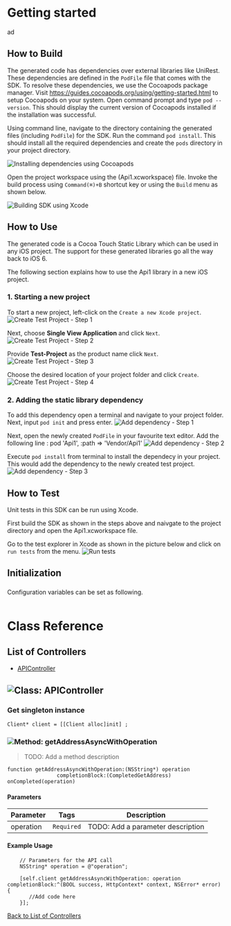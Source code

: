 # Getting started

ad

## How to Build


The generated code has dependencies over external libraries like UniRest. These dependencies are defined in the ```PodFile``` file that comes with the SDK. 
To resolve these dependencies, we use the Cocoapods package manager.
Visit https://guides.cocoapods.org/using/getting-started.html to setup Cocoapods on your system.
Open command prompt and type ```pod --version```. This should display the current version of Cocoapods installed if the installation was successful.

Using command line, navigate to the directory containing the generated files (including ```PodFile```) for the SDK. 
Run the command ```pod install```. This should install all the required dependencies and create the ```pods``` directory in your project directory.

![Installing dependencies using Cocoapods](https://apidocs.io/illustration/objc?step=AddDependencies&workspaceFolder=api1-ObjC&workspaceName=Api1&projectName=Api1&rootNamespace=Api1)

Open the project workspace using the (Api1.xcworkspace) file. Invoke the build process using `Command(⌘)+B` shortcut key or using the `Build` menu as shown below.

![Building SDK using Xcode](https://apidocs.io/illustration/objc?step=BuildSDK&workspaceFolder=api1-ObjC&workspaceName=Api1&projectName=Api1&rootNamespace=Api1)


## How to Use

The generated code is a Cocoa Touch Static Library which can be used in any iOS project. The support for these generated libraries go all the way back to iOS 6.

The following section explains how to use the Api1 library in a new iOS project.     
### 1. Starting a new project
To start a new project, left-click on the ```Create a new Xcode project```.
![Create Test Project - Step 1](https://apidocs.io/illustration/objc?step=Test1&workspaceFolder=api1-ObjC&workspaceName=Api1&projectName=Api1&rootNamespace=Api1)

Next, choose **Single View Application** and click ```Next```.
![Create Test Project - Step 2](https://apidocs.io/illustration/objc?step=Test2&workspaceFolder=api1-ObjC&workspaceName=Api1&projectName=Api1&rootNamespace=Api1)

Provide **Test-Project** as the product name click ```Next```.
![Create Test Project - Step 3](https://apidocs.io/illustration/objc?step=Test3&workspaceFolder=api1-ObjC&workspaceName=Api1&projectName=Api1&rootNamespace=Api1)

Choose the desired location of your project folder and click ```Create```.
![Create Test Project - Step 4](https://apidocs.io/illustration/objc?step=Test4&workspaceFolder=api1-ObjC&workspaceName=Api1&projectName=Api1&rootNamespace=Api1)

### 2. Adding the static library dependency
To add this dependency open a terminal and navigate to your project folder. Next, input ```pod init``` and press enter.
![Add dependency - Step 1](https://apidocs.io/illustration/objc?step=Add0&workspaceFolder=api1-ObjC&workspaceName=Api1&projectName=Api1&rootNamespace=Api1)

Next, open the newly created ```PodFile``` in your favourite text editor. Add the following line : pod 'Api1', :path => 'Vendor/Api1'
![Add dependency - Step 2](https://apidocs.io/illustration/objc?step=Add1&workspaceFolder=api1-ObjC&workspaceName=Api1&projectName=Api1&rootNamespace=Api1)

Execute `pod install` from terminal to install the dependecy in your project. This would add the dependency to the newly created test project.
![Add dependency - Step 3](https://apidocs.io/illustration/objc?step=Add2&workspaceFolder=api1-ObjC&workspaceName=Api1&projectName=Api1&rootNamespace=Api1)


## How to Test

Unit tests in this SDK can be run using Xcode. 

First build the SDK as shown in the steps above and naivgate to the project directory and open the Api1.xcworkspace file.

Go to the test explorer in Xcode as shown in the picture below and click on `run tests` from the menu. 
![Run tests](https://apidocs.io/illustration/objc?step=RunTests&workspaceFolder=api1-ObjC&workspaceName=Api1&projectName=Api1&rootNamespace=Api1)


## Initialization

### 

Configuration variables can be set as following.
```Objc

```

# Class Reference

## <a name="list_of_controllers"></a>List of Controllers

* [APIController](#api_controller)

## <a name="api_controller"></a>![Class: ](https://apidocs.io/img/class.png ".APIController") APIController

### Get singleton instance
```objc
Client* client = [[Client alloc]init] ;
```

### <a name="get_address_async_with_operation"></a>![Method: ](https://apidocs.io/img/method.png ".APIController.getAddressAsyncWithOperation") getAddressAsyncWithOperation

> TODO: Add a method description


```objc
function getAddressAsyncWithOperation:(NSString*) operation
                completionBlock:(CompletedGetAddress) onCompleted(operation)
```

#### Parameters

| Parameter | Tags | Description |
|-----------|------|-------------|
| operation |  ``` Required ```  | TODO: Add a parameter description |





#### Example Usage

```objc
    // Parameters for the API call
    NSString* operation = @"operation";

    [self.client getAddressAsyncWithOperation: operation  completionBlock:^(BOOL success, HttpContext* context, NSError* error) { 
       //Add code here
    }];
```


[Back to List of Controllers](#list_of_controllers)




